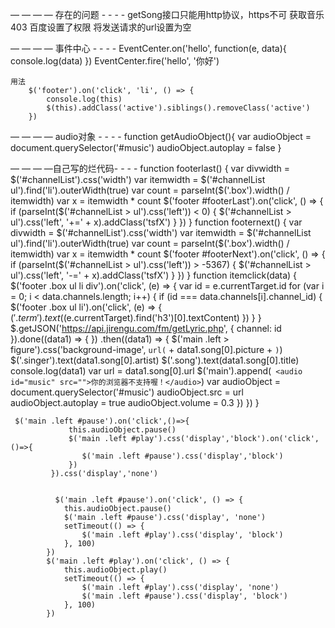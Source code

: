   — — — — 存在的问题 - - - -
  getSong接口只能用http协议，https不可
  获取音乐 403 百度设置了权限 将发送请求的url设置为空
  <meta name="referrer" content="never">


  — — — — 事件中心 - - - -
  EventCenter.on('hello', function(e, data){
      console.log(data)
    })
    EventCenter.fire('hello', '你好')
   
    用法
        $('footer').on('click', 'li', () => {
            console.log(this)
            $(this).addClass('active').siblings().removeClass('active')
        })


  — — — — audio对象 - - - -
    function getAudioObject(){
        var audioObject = document.querySelector('#music')
        audioObject.autoplay = false
    }


  — — — —自己写的烂代码- - - -
  function footerlast() {
        var divwidth = $('#channelList').css('width')
        var itemwidth = $('#channelList ul').find('li').outerWidth(true)
        var count = parseInt($('.box').width() / itemwidth)
        var x = itemwidth * count
        $('footer #footerLast').on('click', () => {
            if (parseInt($('#channelList > ul').css('left')) < 0) {
                $('#channelList > ul').css('left', '+=' + x).addClass('tsfX')
            }
        })
    }
    function footernext() {
        var divwidth = $('#channelList').css('width')
        var itemwidth = $('#channelList ul').find('li').outerWidth(true)
        var count = parseInt($('.box').width() / itemwidth)
        var x = itemwidth * count
        $('footer #footerNext').on('click', () => {
            if (parseInt($('#channelList > ul').css('left')) > -5367) {
                $('#channelList > ul').css('left', '-=' + x).addClass('tsfX')
            }
        })
    }
    function itemclick(data) {
        $('footer .box ul li div').on('click', (e) => {
            var id = e.currentTarget.id
            for (var i = 0; i < data.channels.length; i++) {
                if (id === data.channels[i].channel_id) {
                    $('footer .box ul li').on('click', (e) => {
                        $('.term').text($(e.currentTarget).find('h3')[0].textContent)
                    })
                }
            }
            $.getJSON('https://api.jirengu.com/fm/getLyric.php', { channel: id }).done((data1) => { })
                .then((data1) => {
                    $('main .left > figure').css('background-image', `url(` + data1.song[0].picture + `)`)
                    $('.singer').text(data1.song[0].artist)
                    $('.song').text(data1.song[0].title)
                    console.log(data1)
                    var url = data1.song[0].url
                    $('main').append(`
                      <audio id="music" src="">你的浏览器不支持喔！</audio>`)
                    var audioObject = document.querySelector('#music')
                    audioObject.src = url
                    audioObject.autoplay = true
                    audioObject.volume = 0.3
                })
        })
    }

     $('main .left #pause').on('click',()=>{
                 this.audioObject.pause()
                 $('main .left #play').css('display','block').on('click',()=>{
                    $('main .left #pause').css('display','block')
                 })
             }).css('display','none')


              $('main .left #pause').on('click', () => {
                this.audioObject.pause()
                $('main .left #pause').css('display', 'none')
                setTimeout(() => {
                    $('main .left #play').css('display', 'block')
                }, 100)
            })
            $('main .left #play').on('click', () => {
                this.audioObject.play()
                setTimeout(() => {
                    $('main .left #play').css('display', 'none')
                    $('main .left #pause').css('display', 'block')
                }, 100)
            })